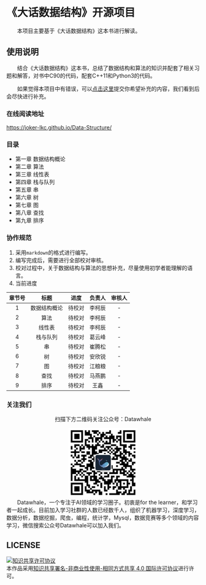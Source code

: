 # 《大话数据结构》开源项目

&emsp;&emsp;本项目主要基于《大话数据结构》这本书进行解读。

## 使用说明

&emsp;&emsp;结合《大话数据结构》这本书，总结了数据结构和算法的知识并配套了相关习题和解答，对书中C90的代码，配套C++11和Python3的代码。

&emsp;&emsp;如果觉得本项目中有错误，可以[点击这里](https://github.com/Joker-lkc/Data-Structure/issues)提交你希望补充的内容，我们看到后会尽快进行补充。  

### 在线阅读地址
https://joker-lkc.github.io/Data-Structure/

### 目录

* 第一章 数据结构概论
* 第二章 算法
* 第三章 线性表
* 第四章 栈与队列
* 第五章 串
* 第六章 树
* 第七章 图
* 第八章 查找
* 第九章 排序

### 协作规范

1. 采用`markdown`的格式进行编写。
2. 编写完成后，需要进行全部校对审核。
3. 校对过程中，关于数据结构与算法的思想补充，尽量使用初学者能理解的语言。
4. 当前进度

| 章节号 |     标题     |  进度  | 负责人 | 审核人 |
| :------: | :------------: | :------: | :------: | :------: |
|   1   | 数据结构概论 | 待校对 | 李柯辰 |   -   |
|   2   |     算法     | 待校对 | 李柯辰 |   -   |
|   3   |    线性表    | 待校对 | 李柯辰 |   -   |
|   4   |   栈与队列   | 待校对 | 葛云峰 |   -   |
|   5   |      串      | 待校对 | 崔腾松 |   -   |
|   6   |      树      | 待校对 | 安欣锐 |   -   |
|   7   |      图      | 待校对 | 江粮粮 |   -   |
|   8   |     查找     | 待校对 | 马燕鹏 |   -   |
|   9   |     排序     | 待校对 |  王鑫  |   -   |

### 关注我们

<div align=center>
<p>扫描下方二维码关注公众号：Datawhale</p>
<img src="resources/qrcode.jpeg" width = "180" height = "180">
</div>
&emsp;&emsp;Datawhale，一个专注于AI领域的学习圈子。初衷是for the learner，和学习者一起成长。目前加入学习社群的人数已经数千人，组织了机器学习，深度学习，数据分析，数据挖掘，爬虫，编程，统计学，Mysql，数据竞赛等多个领域的内容学习，微信搜索公众号Datawhale可以加入我们。

## LICENSE
<a rel="license" href="http://creativecommons.org/licenses/by-nc-sa/4.0/"><img alt="知识共享许可协议" style="border-width:0" src="https://img.shields.io/badge/license-CC%20BY--NC--SA%204.0-lightgrey" /></a><br />本作品采用<a rel="license" href="http://creativecommons.org/licenses/by-nc-sa/4.0/">知识共享署名-非商业性使用-相同方式共享 4.0 国际许可协议</a>进行许可。
